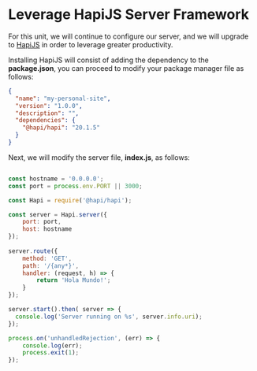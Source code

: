 # Leverage HapiJS Server Framework
For this unit, we will continue to configure our server, and we will upgrade to [HapiJS](https://hapi.dev/) in order to leverage greater productivity.

Installing HapiJS will consist of adding the dependency to the **package.json**, you can proceed to modify your package manager file as follows:

```json
{
  "name": "my-personal-site",
  "version": "1.0.0",
  "description": "",
  "dependencies": { 
    "@hapi/hapi": "20.1.5"
  }
}
````

Next, we will modify the server file, **index.js**, as follows:

```javascript

const hostname = '0.0.0.0';
const port = process.env.PORT || 3000;

const Hapi = require('@hapi/hapi');

const server = Hapi.server({
    port: port,
    host: hostname
});
  
server.route({
    method: 'GET',
    path: '/{any*}',
    handler: (request, h) => {
        return 'Hola Mundo!';
    }
});

server.start().then( server => {
  console.log('Server running on %s', server.info.uri);
});  

process.on('unhandledRejection', (err) => {
    console.log(err);
    process.exit(1);
});
```


